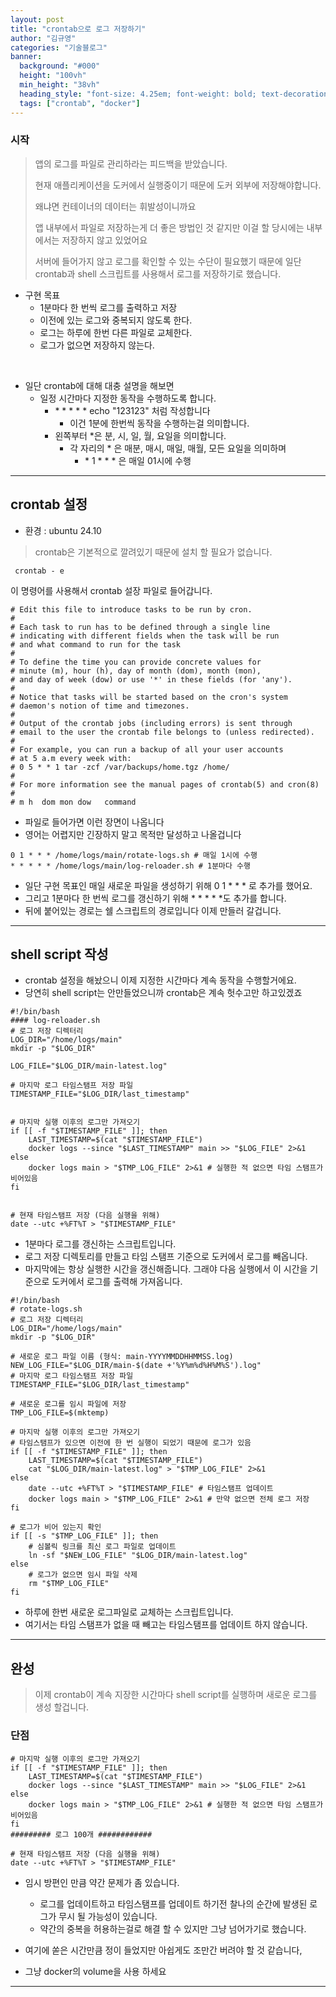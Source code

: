```yaml
---
layout: post  
title: "crontab으로 로그 저장하기"
author: "김규영"
categories: "기술블로그"
banner:
  background: "#000"
  height: "100vh"
  min_height: "38vh"
  heading_style: "font-size: 4.25em; font-weight: bold; text-decoration: underline"
  tags: ["crontab", "docker"]
---
```

### 시작
> 앱의 로그를 파일로 관리하라는 피드백을 받았습니다.
>
> 현재 애플리케이션을 도커에서 실행중이기 때문에 도커 외부에 저장해야합니다.
>
> 왜냐면 컨테이너의 데이터는 휘발성이니까요
>
> 앱 내부에서 파일로 저장하는게 더 좋은 방법인 것 같지만 이걸 할 당시에는 내부에서는 저장하지 않고 있었어요
>
> 서버에 들어가지 않고 로그를 확인할 수 있는 수단이 필요했기 때문에 일단 crontab과 shell 스크립트를 사용해서 로그를 저장하기로 했습니다.

- 구현 목표
  - 1분마다 한 번씩 로그를 출력하고 저장
  - 이전에 있는 로그와 중복되지 않도록 한다.
  - 로그는 하루에 한번 다른 파일로 교체한다.
  - 로그가 없으면 저장하지 않는다.

<br>

- 일단 crontab에 대해 대충 설명을 해보면
  - 일정 시간마다 지정한 동작을 수행하도록 합니다.
    - \* * * * * echo "123123" 처럼 작성합니다
      - 이건 1분에 한번씩 동작을 수행하는걸 의미합니다.
    - 왼쪽부터  *은 분, 시, 일, 월, 요일을 의미합니다.
      - 각 자리의 * 은 매분, 매시, 매일, 매월, 모든 요일을 의미하며
        - \* 1 * * * 은 매일 01시에 수행

---
## crontab 설정
- 환경 : ubuntu 24.10
> crontab은 기본적으로 깔려있기 때문에 설치 할 필요가 없습니다.



````shell
 crontab - e 
````
이 명령어를 사용해서 crontab 설장 파일로 들어갑니다.

```
# Edit this file to introduce tasks to be run by cron.
# 
# Each task to run has to be defined through a single line
# indicating with different fields when the task will be run
# and what command to run for the task
# 
# To define the time you can provide concrete values for
# minute (m), hour (h), day of month (dom), month (mon),
# and day of week (dow) or use '*' in these fields (for 'any').
# 
# Notice that tasks will be started based on the cron's system
# daemon's notion of time and timezones.
# 
# Output of the crontab jobs (including errors) is sent through
# email to the user the crontab file belongs to (unless redirected).
# 
# For example, you can run a backup of all your user accounts
# at 5 a.m every week with:
# 0 5 * * 1 tar -zcf /var/backups/home.tgz /home/
# 
# For more information see the manual pages of crontab(5) and cron(8)
# 
# m h  dom mon dow   command

```
- 파일로 들어가면 이런 장면이 나옵니다
- 영어는 어렵지만 긴장하지 말고 목적만 달성하고 나올겁니다
```
0 1 * * * /home/logs/main/rotate-logs.sh # 매일 1시에 수행
* * * * * /home/logs/main/log-reloader.sh # 1분마다 수행
```
- 일단 구현 목표인 매일 새로운 파일을 생성하기 위해 0 1 * * * 로 추가를 했어요.
- 그리고 1분마다 한 번씩 로그를 갱신하기 위해 * * * * *도 추가를 합니다.
- 뒤에 붙어있는 경로는 쉘 스크립트의 경로입니다 이제 만들러 갈겁니다.
---
## shell script 작성
- crontab 설정을 해놨으니 이제 지정한 시간마다 계속 동작을 수행할거에요.
- 당연히 shell script는 안만들었으니까 crontab은 계속 헛수고만 하고있겠죠


````shell
#!/bin/bash
#### log-reloader.sh
# 로그 저장 디렉터리
LOG_DIR="/home/logs/main"
mkdir -p "$LOG_DIR"

LOG_FILE="$LOG_DIR/main-latest.log"

# 마지막 로그 타임스탬프 저장 파일
TIMESTAMP_FILE="$LOG_DIR/last_timestamp"


# 마지막 실행 이후의 로그만 가져오기
if [[ -f "$TIMESTAMP_FILE" ]]; then
    LAST_TIMESTAMP=$(cat "$TIMESTAMP_FILE")
    docker logs --since "$LAST_TIMESTAMP" main >> "$LOG_FILE" 2>&1
else
    docker logs main > "$TMP_LOG_FILE" 2>&1 # 실행한 적 없으면 타임 스탬프가 비어있음
fi


# 현재 타임스탬프 저장 (다음 실행을 위해)
date --utc +%FT%T > "$TIMESTAMP_FILE"
````
- 1분마다 로그를 갱신하는 스크립트입니다.
- 로그 저장 디렉토리를 만들고 타임 스탬프 기준으로 도커에서 로그를 빼옵니다.
- 마지막에는 항상 실행한 시간을 갱신해줍니다. 그래야 다음 실행에서 이 시간을 기준으로 도커에서 로그를 출력해 가져옵니다.

```shell
#!/bin/bash
# rotate-logs.sh
# 로그 저장 디렉터리
LOG_DIR="/home/logs/main"
mkdir -p "$LOG_DIR"

# 새로운 로그 파일 이름 (형식: main-YYYYMMDDHHMMSS.log)
NEW_LOG_FILE="$LOG_DIR/main-$(date +'%Y%m%d%H%M%S').log"
# 마지막 로그 타임스탬프 저장 파일
TIMESTAMP_FILE="$LOG_DIR/last_timestamp"

# 새로운 로그를 임시 파일에 저장
TMP_LOG_FILE=$(mktemp)

# 마지막 실행 이후의 로그만 가져오기
# 타임스탬프가 있으면 이전에 한 번 실행이 되었기 때문에 로그가 있음
if [[ -f "$TIMESTAMP_FILE" ]]; then
    LAST_TIMESTAMP=$(cat "$TIMESTAMP_FILE")
    cat "$LOG_DIR/main-latest.log" > "$TMP_LOG_FILE" 2>&1
else
    date --utc +%FT%T > "$TIMESTAMP_FILE" # 타임스탬프 업데이트
    docker logs main > "$TMP_LOG_FILE" 2>&1 # 만약 없으면 전체 로그 저장
fi

# 로그가 비어 있는지 확인
if [[ -s "$TMP_LOG_FILE" ]]; then
    # 심볼릭 링크를 최신 로그 파일로 업데이트
    ln -sf "$NEW_LOG_FILE" "$LOG_DIR/main-latest.log"
else
    # 로그가 없으면 임시 파일 삭제
    rm "$TMP_LOG_FILE"
fi                                                                                                                                                                                                                                                                                                                                    
```
- 하루에 한번 새로운 로그파일로 교체하는 스크립트입니다.
- 여기서는 타임 스탬프가 없을 때 빼고는 타임스탬프를 업데이트 하지 않습니다.
---
## 완성
> 이제 crontab이 계속 지장한 시간마다 shell script를 실행하며 새로운 로그를 생성 할겁니다.

### 단점
```shell
# 마지막 실행 이후의 로그만 가져오기
if [[ -f "$TIMESTAMP_FILE" ]]; then
    LAST_TIMESTAMP=$(cat "$TIMESTAMP_FILE")
    docker logs --since "$LAST_TIMESTAMP" main >> "$LOG_FILE" 2>&1
else
    docker logs main > "$TMP_LOG_FILE" 2>&1 # 실행한 적 없으면 타임 스탬프가 비어있음
fi
######### 로그 100개 ############

# 현재 타임스탬프 저장 (다음 실행을 위해)
date --utc +%FT%T > "$TIMESTAMP_FILE"
```
- 임시 방편인 만큼 약간 문제가 좀 있습니다.
  - 로그를 업데이트하고 타임스탬프를 업데이트 하기전 찰나의 순간에 발생된 로그가 무시 될 가능성이 있습니다.
  - 약간의 중복을 허용하는걸로 해결 할 수 있지만 그냥 넘어가기로 했습니다.
- 여기에 쏟은 시간만큼 정이 들었지만 아쉽게도 조만간 버려야 할 것 같습니다,

- 그냥 docker의 volume을 사용 하세요

---
